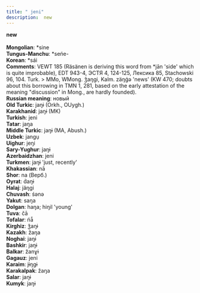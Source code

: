 ```yaml
---
title: " jeni"
description:  new
---
```

<p data-pagefind-weight="0.5">
<strong> new</strong><br><br>
<strong>Mongolian</strong>:  *sine<br>
<strong>Tungus-Manchu</strong>:  *seńe-<br>
<strong>Korean</strong>:  *sái<br>
<strong>Comments</strong>:  VEWT 185 (Räsänen is deriving this word from *jān 'side' which is quite improbable), EDT 943-4, ЭСТЯ 4, 124-125, Лексика 85, Stachowski 96, 104. Turk. > MMo, WMong. ǯaŋgi, Kalm. zäŋǵǝ 'news' (KW 470; doubts about this borrowing in TMN 1, 281, based on the early attestation of the meaning "discussion" in Mong., are hardly founded).<br>
<strong>Russian meaning</strong>:  новый<br>
<strong>Old Turkic</strong>:  jaŋɨ (Orkh., OUygh.)<br>
<strong>Karakhanid</strong>:  jaŋɨ (MK)<br>
<strong>Turkish</strong>:  jeni<br>
<strong>Tatar</strong>:  jaŋa<br>
<strong>Middle Turkic</strong>:  jaŋɨ (MA, Abush.)<br>
<strong>Uzbek</strong>:  jangụ<br>
<strong>Uighur</strong>:  jeŋi<br>
<strong>Sary-Yughur</strong>:  jaŋɨ<br>
<strong>Azerbaidzhan</strong>:  jeni<br>
<strong>Turkmen</strong>:  jaŋɨ 'just, recently'<br>
<strong>Khakassian</strong>:  nā<br>
<strong>Shor</strong>:  na (Верб.)<br>
<strong>Oyrat</strong>:  d́aŋɨ<br>
<strong>Halaj</strong>:  jäŋgi<br>
<strong>Chuvash</strong>:  śǝnǝ<br>
<strong>Yakut</strong>:  saŋa<br>
<strong>Dolgan</strong>:  haŋa; hiŋil 'young'<br>
<strong>Tuva</strong>:  čā<br>
<strong>Tofalar</strong>:  ńā̃<br>
<strong>Kirghiz</strong>:  ǯaŋɨ<br>
<strong>Kazakh</strong>:  žaŋa<br>
<strong>Noghai</strong>:  jaŋɨ<br>
<strong>Bashkir</strong>:  jaŋɨ<br>
<strong>Balkar</strong>:  žanɣɨ<br>
<strong>Gagauz</strong>:  jeni<br>
<strong>Karaim</strong>:  jɨŋgɨ<br>
<strong>Karakalpak</strong>:  žaŋa<br>
<strong>Salar</strong>:  jaŋɨ<br>
<strong>Kumyk</strong>:  jaŋɨ<br>

</p>
